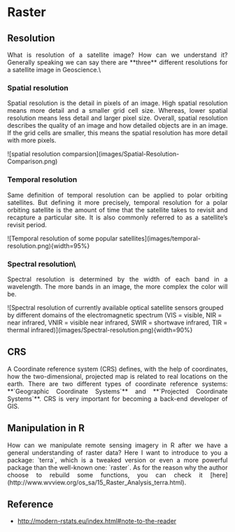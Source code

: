# Raster

## Resolution
<p style="text-align:justify;">
What is resolution of a satellite image? How can we understand it? Generally speaking we can say there are **three** different resolutions for a satellite image in Geoscience.\
</p>

### **Spatial resolution**
<p style="text-align:justify;">
Spatial resolution is the detail in pixels of an image. High spatial resolution means more detail and a smaller grid cell size. Whereas, lower spatial resolution means less detail and larger pixel size. Overall, spatial resolution describes the quality of an image and how detailed objects are in an image. If the grid cells are smaller, this means the spatial resolution has more detail with more pixels.
</p>
![spatial resolution comparsion](images/Spatial-Resolution-Comparison.png)

### **Temporal resolution**
<p style="text-align:justify;">
Same definition of temporal resolution can be applied to polar orbiting satellites. But defining it more precisely, temporal resolution for a polar orbiting satellite is the amount of time that the satellite takes to revisit and recapture a particular site. It is also commonly referred to as a satellite’s revisit period.
</p> 
![Temporal resolution of some popular satellites](images/temporal-resolution.png){width=95%}

### **Spectral resolution**\
<p style="text-align:justify;">
Spectral resolution is determined by the width of each band in a wavelength. The more bands in an image, the more complex the color will be.
</p>
![Spectral resolution of currently available optical satellite sensors grouped by different domains of the electromagnetic spectrum (VIS = visible, NIR = near infrared, VNIR = visible near infrared, SWIR = shortwave infrared, TIR = thermal infrared)](images/Spectral-resolution.png){width=90%}

## CRS
<p style="text-align:justify;">
A Coordinate reference system (CRS) defines, with the help of coordinates, how the two-dimensional, projected map is related to real locations on the earth. There are two different types of coordinate reference systems: **`Geographic Coordinate Systems`** and **`Projected Coordinate Systems`**. CRS is very important for becoming a back-end developer of GIS.
</p>


## Manipulation in R
<p style="text-align:justify;">
How can we manipulate remote sensing imagery in R after we have a general understanding of raster data? Here I want to introduce to you a package: `terra`, which is a tweaked version or even a more powerful package than the well-known one: `raster`. As for the reason why the author choose to rebuild some functions, you can check it [here](http://www.wvview.org/os_sa/15_Raster_Analysis_terra.html).
</p>

## Reference
- http://modern-rstats.eu/index.html#note-to-the-reader

